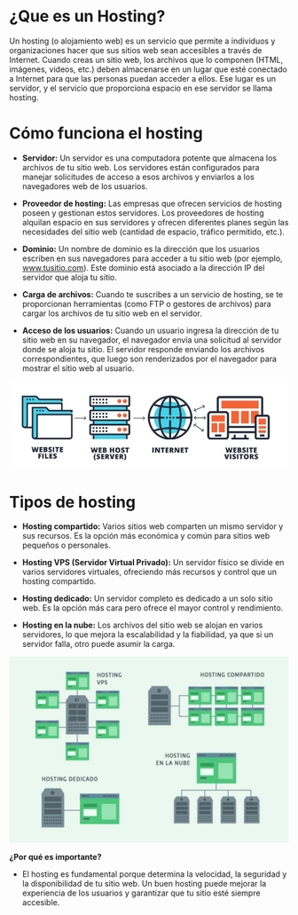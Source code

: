 # ¿Que es un Hosting?
Un hosting (o alojamiento web) es un servicio que permite a individuos y organizaciones hacer que sus sitios web sean accesibles a través de Internet. Cuando creas un sitio web, los archivos que lo componen (HTML, imágenes, videos, etc.) deben almacenarse en un lugar que esté conectado a Internet para que las personas puedan acceder a ellos. Ese lugar es un servidor, y el servicio que proporciona espacio en ese servidor se llama hosting.

# Cómo funciona el hosting

* **Servidor:** Un servidor es una computadora potente que almacena los archivos de tu sitio web. Los servidores están configurados para manejar solicitudes de acceso a esos archivos y enviarlos a los navegadores web de los usuarios.

* **Proveedor de hosting:** Las empresas que ofrecen servicios de hosting poseen y gestionan estos servidores. Los proveedores de hosting alquilan espacio en sus servidores y ofrecen diferentes planes según las necesidades del sitio web (cantidad de espacio, tráfico permitido, etc.).

* **Dominio:** Un nombre de dominio es la dirección que los usuarios escriben en sus navegadores para acceder a tu sitio web (por ejemplo, www.tusitio.com). Este dominio está asociado a la dirección IP del servidor que aloja tu sitio.

* **Carga de archivos:** Cuando te suscribes a un servicio de hosting, se te proporcionan herramientas (como FTP o gestores de archivos) para cargar los archivos de tu sitio web en el servidor.

* **Acceso de los usuarios:** Cuando un usuario ingresa la dirección de tu sitio web en su navegador, el navegador envía una solicitud al servidor donde se aloja tu sitio. El servidor responde enviando los archivos correspondientes, que luego son renderizados por el navegador para mostrar el sitio web al usuario.

![Como funciona un Hosting](/img/que-es-hosting.jpg)

# Tipos de hosting

* **Hosting compartido:** Varios sitios web comparten un mismo servidor y sus recursos. Es la opción más económica y común para sitios web pequeños o personales.

* **Hosting VPS (Servidor Virtual Privado):** Un servidor físico se divide en varios servidores virtuales, ofreciendo más recursos y control que un hosting compartido.

* **Hosting dedicado:** Un servidor completo es dedicado a un solo sitio web. Es la opción más cara pero ofrece el mayor control y rendimiento.

* **Hosting en la nube:** Los archivos del sitio web se alojan en varios servidores, lo que mejora la escalabilidad y la fiabilidad, ya que si un servidor falla, otro puede asumir la carga.

![Tipos de Hosting](/img/tipos-de-hosting.jpg)

**¿Por qué es importante?**

- El hosting es fundamental porque determina la velocidad, la seguridad y la disponibilidad de tu sitio web. Un buen hosting puede mejorar la experiencia de los usuarios y garantizar que tu sitio esté siempre accesible.